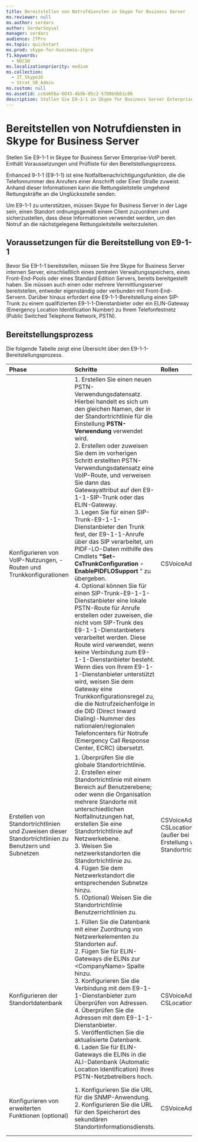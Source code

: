 ```yaml
---
title: Bereitstellen von Notrufdiensten in Skype for Business Server
ms.reviewer: null
ms.author: serdars
author: SerdarSoysal
manager: serdars
audience: ITPro
ms.topic: quickstart
ms.prod: skype-for-business-itpro
f1.keywords:
  - NOCSH
ms.localizationpriority: medium
ms.collection:
  - IT_Skype16
  - Strat_SB_Admin
ms.custom: null
ms.assetid: cc6a656a-6043-4b9b-85c2-5708b9bb1c06
description: Stellen Sie E9-1-1 in Skype for Business Server Enterprise-VoIP bereit. Enthält Voraussetzungen und Prüfliste für den Bereitstellungsprozess.
---
```


# <a name="deploy-emergency-services-in-skype-for-business-server"></a>Bereitstellen von Notrufdiensten in Skype for Business Server
 
Stellen Sie E9-1-1 in Skype for Business Server Enterprise-VoIP bereit. Enthält Voraussetzungen und Prüfliste für den Bereitstellungsprozess.
  
Enhanced 9-1-1 (E9-1-1) ist eine Notfallbenachrichtigungsfunktion, die die Telefonnummer des Anrufers einer Anschrift oder Einer Straße zuweist. Anhand dieser Informationen kann die Rettungsleitstelle umgehend Rettungskräfte an die Unglücksstelle senden.
  
Um E9-1-1 zu unterstützen, müssen Skype for Business Server in der Lage sein, einen Standort ordnungsgemäß einem Client zuzuordnen und sicherzustellen, dass diese Informationen verwendet werden, um den Notruf an die nächstgelegene Rettungsleitstelle weiterzuleiten.
  
## <a name="deployment-prerequisites-for-e9-1-1"></a>Voraussetzungen für die Bereitstellung von E9-1-1

Bevor Sie E9-1-1 bereitstellen, müssen Sie ihre Skype for Business Server internen Server, einschließlich eines zentralen Verwaltungsspeichers, eines Front-End-Pools oder eines Standard Edition Servers, bereits bereitgestellt haben. Sie müssen auch einen oder mehrere Vermittlungsserver bereitstellen, entweder eigenständig oder verbunden mit Front-End-Servern. Darüber hinaus erfordert eine E9-1-1-Bereitstellung einen SIP-Trunk zu einem qualifizierten E9-1-1-Dienstanbieter oder ein ELIN-Gateway (Emergency Location Identification Number) zu Ihrem Telefonfestnetz (Public Switched Telephone Network, PSTN).
  
## <a name="deployment-process"></a>Bereitstellungsprozess

Die folgende Tabelle zeigt eine Übersicht über den E9-1-1-Bereitstellungsprozess.
  
|**Phase**|**Schritte**|**Rollen**|**Bereitstellungsdokumentation**|
|:-----|:-----|:-----|:-----|
|Konfigurieren von VoIP-Nutzungen, -Routen und Trunkkonfigurationen  <br/> |1. Erstellen Sie einen neuen PSTN-Verwendungsdatensatz. Hierbei handelt es sich um den gleichen Namen, der in der Standortrichtlinie für die Einstellung **PSTN-Verwendung** verwendet wird. <br/> 2. Erstellen oder zuweisen Sie dem im vorherigen Schritt erstellten PSTN-Verwendungsdatensatz eine VoIP-Route, und verweisen Sie dann das Gatewayattribut auf den E9-1-1-SIP-Trunk oder das ELIN-Gateway.  <br/> 3. Legen Sie für einen SIP-Trunk-E9-1-1-Dienstanbieter den Trunk fest, der E9-1-1-Anrufe über das SIP verarbeitet, um PIDF-LO-Daten mithilfe des Cmdlets **"Set-CsTrunkConfiguration -EnablePIDFLOSupport** " zu übergeben. <br/> 4. Optional können Sie für einen SIP-Trunk-E9-1-1-Dienstanbieter eine lokale PSTN-Route für Anrufe erstellen oder zuweisen, die nicht vom SIP-Trunk des E9-1-1-Dienstanbieters verarbeitet werden. Diese Route wird verwendet, wenn keine Verbindung zum E9-1-1-Dienstanbieter besteht. Wenn dies von Ihrem E9-1-1-Dienstanbieter unterstützt wird, weisen Sie dem Gateway eine Trunkkonfigurationsregel zu, die die Notrufzeichenfolge in die DID (Direct Inward Dialing)-Nummer des nationalen/regionalen Telefoncenters für Notrufe (Emergency Call Response Center, ECRC) übersetzt.  <br/> |CSVoiceAdmin  <br/> |[Konfigurieren einer E9-1-1-VoIP-Route in Skype for Business Server](configure-an-e9-1-1-voice-route.md) <br/> |
|Erstellen von Standortrichtlinien und Zuweisen dieser Standortrichtlinien zu Benutzern und Subnetzen  <br/> |1. Überprüfen Sie die globale Standortrichtlinie.  <br/> 2. Erstellen einer Standortrichtlinie mit einem Bereich auf Benutzerebene; oder wenn die Organisation mehrere Standorte mit unterschiedlichen Notfallnutzungen hat, erstellen Sie eine Standortrichtlinie auf Netzwerkebene.  <br/> 3. Weisen Sie netzwerkstandorten die Standortrichtlinie zu.  <br/> 4. Fügen Sie dem Netzwerkstandort die entsprechenden Subnetze hinzu.  <br/> 5. (Optional) Weisen Sie die Standortrichtlinie Benutzerrichtlinien zu.  <br/> |CSVoiceAdmin  <br/> CSLocationAdmin (außer bei Erstellung von Standortrichtlinien)  <br/> |[Erstellen von Standortrichtlinien in Skype for Business Server](create-location-policies.md) <br/> [Hinzufügen einer Standortrichtlinie zu einem Netzwerkstandort in Skype for Business Server](add-a-location-policy-to-a-network-site.md) <br/> [Zuordnen eines Subnetzes zu einem Netzwerkstandort](deploy-network.md#BKMK_AssociateSubnets) <br/> |
|Konfigurieren der Standortdatenbank  <br/> |1. Füllen Sie die Datenbank mit einer Zuordnung von Netzwerkelementen zu Standorten auf.  <br/> 2. Fügen Sie für ELIN-Gateways die ELINs zur \<CompanyName\> Spalte hinzu.  <br/> 3. Konfigurieren Sie die Verbindung mit dem E9-1-1-Dienstanbieter zum Überprüfen von Adressen.  <br/> 4. Überprüfen Sie die Adressen mit dem E9-1-1-Dienstanbieter.  <br/> 5. Veröffentlichen Sie die aktualisierte Datenbank.  <br/> 6. Laden Sie für ELIN-Gateways die ELINs in die ALI-Datenbank (Automatic Location Identification) Ihres PSTN-Netzbetreibers hoch.  <br/> |CSVoiceAdmin  <br/> CSLocationAdmin  <br/> |[Konfigurieren der Standortdatenbank in Skype for Business Server](configure-the-location-database.md) <br/> |
|Konfigurieren von erweiterten Funktionen (optional)  <br/> |1. Konfigurieren Sie die URL für die SNMP-Anwendung.  <br/> 2. Konfigurieren Sie die URL für den Speicherort des sekundären Standortinformationsdiensts.  <br/> |CSVoiceAdmin  <br/> |[Konfigurieren einer SNMP-Anwendung in Skype for Business Server](configure-an-snmp-application.md) <br/> [Konfigurieren eines sekundären Standortinformationsdiensts in Skype for Business Server](secondary-location-information-service.md) <br/> |
   

